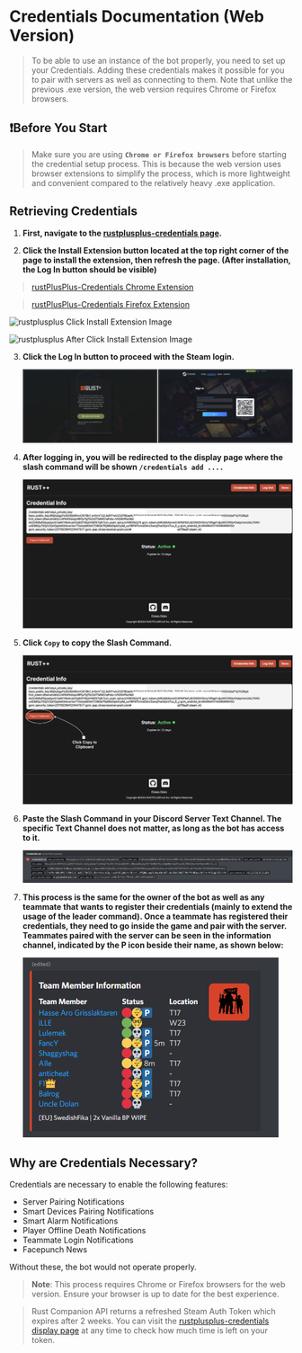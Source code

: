 # Credentials Documentation (Web Version)

> To be able to use an instance of the bot properly, you need to set up your Credentials. Adding these credentials makes it possible for you to pair with servers as well as connecting to them. Note that unlike the previous .exe version, the web version requires Chrome or Firefox browsers.

## **❗️Before You Start**
> Make sure you are using **`Chrome or Firefox browsers`** before starting the credential setup process.
> This is because the web version uses browser extensions to simplify the process, which is more lightweight and convenient compared to the relatively heavy .exe application.

## Retrieving Credentials

1. **First, navigate to the [rustplusplus-credentials page](https://rustplusplus-credentials.netlify.app/).**

2. **Click the Install Extension button located at the top right corner of the page to install the extension, then refresh the page. (After installation, the Log In button should be visible)**

> [rustPlusPlus-Credentials Chrome Extension](https://chromewebstore.google.com/detail/rustplusplus-credential-a/ooahmkklkanfgfmphpknpcgdpdcoikhe)

> [rustPlusPlus-Credentials Firefox Extension](https://addons.mozilla.org/en-US/firefox/addon/rustplusplus-credential-app)

   ![rustplusplus Click Install Extension Image](images/bot_setup/click_install_extension.png)

   ![rustplusplus After Click Install Extension Image](images/bot_setup/after_click_install_extension.png)

3. **Click the Log In button to proceed with the Steam login.**

   ![Steam Account login Image](images/bot_setup/steam_login_web.png)

4. **After logging in, you will be redirected to the display page where the slash command will be shown `/credentials add ....`**

   ![rustplusplus Display Page](images/bot_setup/rustplusplus_display_page.png)

5. **Click `Copy` to copy the Slash Command.**

   ![Credentials copy Image](images/bot_setup/click_copy_to_clipboard.png)

6. **Paste the Slash Command in your Discord Server Text Channel. The specific Text Channel does not matter, as long as the bot has access to it.**

   ![FCM Credentials discord Image](images/bot_setup/credentials_discord.png)

7. **This process is the same for the owner of the bot as well as any teammate that wants to register their credentials (mainly to extend the usage of the leader command). Once a teammate has registered their credentials, they need to go inside the game and pair with the server. Teammates paired with the server can be seen in the information channel, indicated by the P icon beside their name, as shown below:**

   ![Teammates Paired with Server](images/bot_setup/teammates_paired.png)

## Why are Credentials Necessary?

Credentials are necessary to enable the following features:

* Server Pairing Notifications
* Smart Devices Pairing Notifications
* Smart Alarm Notifications
* Player Offline Death Notifications
* Teammate Login Notifications
* Facepunch News

Without these, the bot would not operate properly.

> **Note**: This process requires Chrome or Firefox browsers for the web version. Ensure your browser is up to date for the best experience.

> Rust Companion API returns a refreshed Steam Auth Token which expires after 2 weeks. You can visit the [rustplusplus-credentials display page](https://rustplusplus-credentials.netlify.app/display) at any time to check how much time is left on your token.
